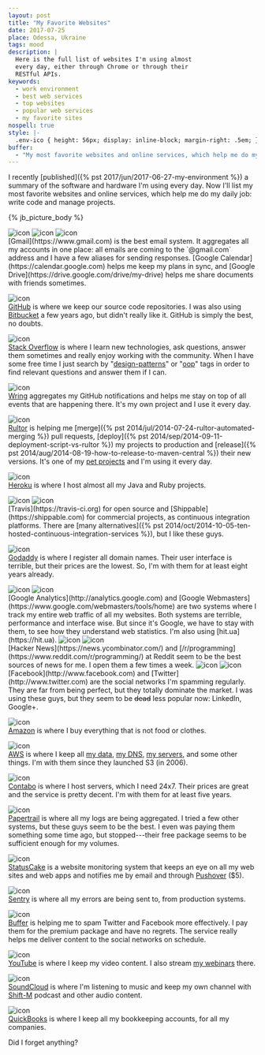 ```yaml
---
layout: post
title: "My Favorite Websites"
date: 2017-07-25
place: Odessa, Ukraine
tags: mood
description: |
  Here is the full list of websites I'm using almost
  every day, either through Chrome or through their
  RESTful APIs.
keywords:
  - work environment
  - best web services
  - top websites
  - popular web services
  - my favorite sites
nospell: true
style: |-
  .env-ico { height: 56px; display: inline-block; margin-right: .5em; }
buffer:
  - "My most favorite websites and online services, which help me do my daily job: write code and manage projects"
---
```


I recently [published]({% pst 2017/jun/2017-06-27-my-environment %})
a summary of the software and hardware I'm using every day. Now I'll
list my most favorite websites and online services, which help me do my
daily job: write code and manage projects.

<!--more-->

{% jb_picture_body %}

<img src="/images/2017/07/sites-gmail.jpg" class="env-ico" alt="icon"/>
<img src="/images/2017/07/sites-google-calendar.jpg" class="env-ico" alt="icon"/>
<img src="/images/2017/07/sites-google-drive.jpg" class="env-ico" alt="icon"/><br/>
[Gmail](https://www.gmail.com)
is the best email system. It aggregates all my accounts
in one place: all emails are coming to the `@gmail.com` address
and I have a few aliases for sending responses.
[Google Calendar](https://calendar.google.com) helps me keep my plans in sync,
and [Google Drive](https://drive.google.com/drive/my-drive) helps me
share documents with friends sometimes.

<img src="/images/2017/07/sites-github.jpg" class="env-ico" alt="icon"/><br/>
[GitHub](https://github.com/yegor256)
is where we keep our source code repositories. I was also using
[Bitbucket](https://bitbucket.com)
a few years ago, but didn't really like it.
GitHub is simply the best, no doubts.

<img src="/images/2017/07/sites-stackoverflow.jpg" class="env-ico" alt="icon"/><br/>
[Stack Overflow](http://stackoverflow.com/users/187141/yegor256)
is where I learn new technologies, ask questions, answer them sometimes
and really enjoy working with the community. When I have some free time
I just search by
"[design-patterns](https://stackoverflow.com/questions/tagged/design-patterns)" or
"[oop](https://stackoverflow.com/questions/tagged/oop)"
tags in order to find relevant questions and answer them if I can.

<img src="//www.wring.io/images/logo.svg" class="env-ico" alt="icon"/><br/>
[Wring](http://www.wring.io) aggregates my GitHub notifications
and helps me stay on top of all events that are happening there.
It's my own project and I use it every day.

<img src="/images/2017/07/sites-rultor.jpg" class="env-ico" alt="icon"/><br/>
[Rultor](https://www.rultor.com) is helping me
[merge]({% pst 2014/jul/2014-07-24-rultor-automated-merging %}) pull requests,
[deploy]({% pst 2014/sep/2014-09-11-deployment-script-vs-rultor %}) my projects to production and
[release]({% pst 2014/aug/2014-08-19-how-to-release-to-maven-central %})
their new versions. It's one of my
[pet projects](/pets.html) and I'm using it every day.

<img src="/images/2017/07/sites-heroku.jpg" class="env-ico" alt="icon"/><br/>
[Heroku](https://www.heroku.com) is where I host almost all my
Java and Ruby projects.

<img src="/images/2017/07/sites-travis-ci.jpg" class="env-ico" alt="icon"/>
<img src="/images/2017/07/sites-shippable.jpg" class="env-ico" alt="icon"/><br/>
[Travis](https://travis-ci.org) for open source and
[Shippable](https://shippable.com) for commercial projects, as
continuous integration platforms. There are
[many alternatives]({% pst 2014/oct/2014-10-05-ten-hosted-continuous-integration-services %}),
but I like these guys.

<img src="/images/2017/07/sites-godaddy.jpg" class="env-ico" alt="icon"/><br/>
[Godaddy](http://www.godaddy.com) is where I register all domain
names. Their user interface is terrible, but their
prices are the lowest. So, I'm with them for at least eight years already.

<img src="/images/2017/07/sites-google-analytics.jpg" class="env-ico" alt="icon"/>
<img src="/images/2017/07/sites-google-webmasters.jpg" class="env-ico" alt="icon"/><br/>
[Google Analytics](http://analytics.google.com)
and [Google Webmasters](https://www.google.com/webmasters/tools/home)
are two systems where I track
my entire web traffic of all my websites. Both systems are terrible, performance
and interface wise. But since it's Google, we have to stay with them,
to see how they understand web statistics. I'm also using
[hit.ua](https://hit.ua).

<img src="/images/2017/07/sites-hacker-news.jpg" class="env-ico" alt="icon"/>
<img src="/images/2017/07/sites-reddit.jpg" class="env-ico" alt="icon"/><br/>
[Hacker News](https://news.ycombinator.com/)
and [/r/programming](https://www.reddit.com/r/programming/) at Reddit
seem to be the best sources of news for me. I open them a few times a week.

<img src="/images/2017/07/sites-facebook.jpg" class="env-ico" alt="icon"/>
<img src="/images/2017/07/sites-twitter.jpg" class="env-ico" alt="icon"/><br/>
[Facebook](http://www.facebook.com)
and [Twitter](http://www.twitter.com)
are the social networks I'm spamming regularly. They are far from being
perfect, but they totally dominate the market.
I was using these guys, but they seem to be <del>dead</del> less popular now:
LinkedIn, Google+.

<img src="/images/2017/07/sites-amazon.jpg" class="env-ico" alt="icon"/><br/>
[Amazon](http://amzn.to/2ufwBbw)
is where I buy everything that is not food or clothes.

<img src="/images/2017/07/sites-aws.jpg" class="env-ico" alt="icon"/><br/>
[AWS](https://aws.amazon.com/)
is where I keep all
[my data](https://aws.amazon.com/s3/),
[my DNS](https://aws.amazon.com/route53/),
[my servers](https://aws.amazon.com/ec2/),
and some other things. I'm with them since they
launched S3 (in 2006).

<img src="/images/2017/07/sites-contabo.jpg" class="env-ico" alt="icon"/><br/>
[Contabo](https://contabo.com/)
is where I host servers, which I need 24x7. Their prices are great
and the service is pretty decent. I'm with them for at least five years.

<img src="/images/2017/07/sites-papertrail.jpg" class="env-ico" alt="icon"/><br/>
[Papertrail](https://papertrailapp.com/?thank=9e5dc6)
is where all my logs are being aggregated. I tried a few other
systems, but these guys seem to be the best. I even was paying them something
some time ago, but stopped---their free package seems to be sufficient
enough for my volumes.

<img src="/images/2017/07/sites-statuscake.jpg" class="env-ico" alt="icon"/><br/>
[StatusCake](https://www.statuscake.com/)
is a website monitoring system that keeps an eye on all my web
sites and web apps and notifies me by email and through
[Pushover](https://pushover.net/) ($5).

<img src="/images/2017/07/sites-sentry.jpg" class="env-ico" alt="icon"/><br/>
[Sentry](https://www.sentry.io)
is where all my errors are being sent to, from production systems.

<img src="/images/2017/07/sites-buffer.jpg" class="env-ico" alt="icon"/><br/>
[Buffer](https://www.buffer.com)
is helping me to spam Twitter and Facebook more effectively. I pay
them for the premium package and have no regrets. The service really
helps me deliver content to the social networks on schedule.

<img src="/images/2017/07/sites-youtube.jpg" class="env-ico" alt="icon"/><br/>
[YouTube](http://www.youtube.com)
is where I keep my video content. I also stream
[my webinars](/webinars.html) there.

<img src="/images/2017/07/sites-soundcloud.jpg" class="env-ico" alt="icon"/><br/>
[SoundCloud](http://www.soundcloud.com)
is where I'm listening to music and keep my own channel with
[Shift-M](/shift-m.html) podcast and other audio content.

<img src="/images/2017/07/sites-quickbooks.jpg" class="env-ico" alt="icon"/><br/>
[QuickBooks](https://qdc.qbo.intuit.com/qbo30/login)
is where I keep all my bookkeeping accounts, for all my companies.

Did I forget anything?
